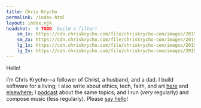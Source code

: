 ```yaml
---
title: Chris Krycho
permalink: /index.html
layout: index.njk
headshot:  # TODO: build a filter!
    sm_1x: https://cdn.chriskrycho.com/file/chriskrycho-com/images/2019-candid/sm-1x.jpeg
    sm_2x: https://cdn.chriskrycho.com/file/chriskrycho-com/images/2019-candid/sm-2x.jpeg
    lg_1x: https://cdn.chriskrycho.com/file/chriskrycho-com/images/2019-candid/lg-1x.jpeg
    lg_2x: https://cdn.chriskrycho.com/file/chriskrycho-com/images/2019-candid/lg-2x.jpeg
---
```


Hello!

I’m Chris Krycho—a follower of Christ, a husband, and a dad. I build software for a living; I also write about ethics, tech, faith, and art [here] and [elsewhere]; I [podcast] about the same topics; and I run (*very* regularly) and compose music (less regularly). Please [say hello]!

[here]: /writing
[elsewhere]: /appearances
[podcast]: /podcasting
[say hello]: mailto:hello@chriskrycho.com
